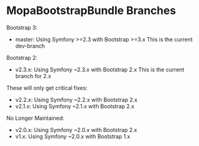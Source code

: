 MopaBootstrapBundle Branches
============================

Bootstrap 3:

- master: Using Symfony >=2.3 with Bootstrap >=3.x
          This is the current dev-branch

Bootstrap 2:

- v2.3.x: Using Symfony ~2.3.x with Bootstrap 2.x
          This is the current branch for 2.x
          
These will only get critical fixes:

- v2.2.x: Using Symfony ~2.2.x with Bootstrap 2.x
- v2.1.x: Using Symfony ~2.1.x with Bootstrap 2.x


No Longer Maintained:
- v2.0.x: Using Symfony ~2.0.x with Bootstrap 2.x
- v1.x: Using Symfony ~2.0.x with Bootstrap 1.x
 
